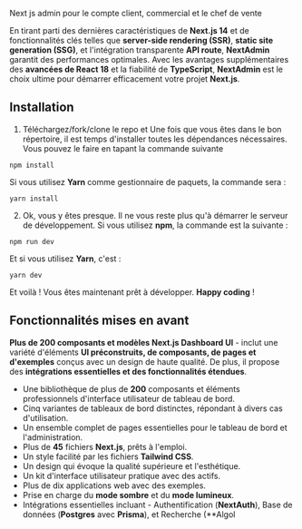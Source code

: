 Next js admin pour le compte client, commercial et le chef de vente

En tirant parti des dernières caractéristiques de **Next.js 14** et de fonctionnalités clés telles que **server-side rendering (SSR)**, **static site generation (SSG)**, et l'intégration transparente **API route**, **NextAdmin** garantit des performances optimales. Avec les avantages supplémentaires des **avancées de React 18** et la fiabilité de **TypeScript**, **NextAdmin** est le choix ultime pour démarrer efficacement votre projet **Next.js**.

## Installation

1. Téléchargez/fork/clone le repo et Une fois que vous êtes dans le bon répertoire, il est temps d'installer toutes les dépendances nécessaires. Vous pouvez le faire en tapant la commande suivante

```
npm install
```
Si vous utilisez **Yarn** comme gestionnaire de paquets, la commande sera :

```
yarn install
```

2. Ok, vous y êtes presque. Il ne vous reste plus qu'à démarrer le serveur de développement. Si vous utilisez **npm**, la commande est la suivante :

```
npm run dev
```
Et si vous utilisez **Yarn**, c'est :

```
yarn dev
```

Et voilà ! Vous êtes maintenant prêt à développer. **Happy coding** !

## Fonctionnalités mises en avant
**Plus de 200 composants et modèles Next.js Dashboard Ul** - inclut une variété d'éléments **Ul préconstruits, de composants, de pages et d'exemples** conçus avec un design de haute qualité.
De plus, il propose des **intégrations essentielles et des fonctionnalités étendues**.

- Une bibliothèque de plus de **200** composants et éléments professionnels d'interface utilisateur de tableau de bord.
- Cinq variantes de tableaux de bord distinctes, répondant à divers cas d'utilisation.
- Un ensemble complet de pages essentielles pour le tableau de bord et l'administration.
- Plus de **45** fichiers **Next.js**, prêts à l'emploi.
- Un style facilité par les fichiers **Tailwind CSS**.
- Un design qui évoque la qualité supérieure et l'esthétique.
- Un kit d'interface utilisateur pratique avec des actifs.
- Plus de dix applications web avec des exemples.
- Prise en charge du **mode sombre** et du **mode lumineux**.
- Intégrations essentielles incluant - Authentification (**NextAuth**), Base de données (**Postgres** avec **Prisma**), et Recherche (**Algol
